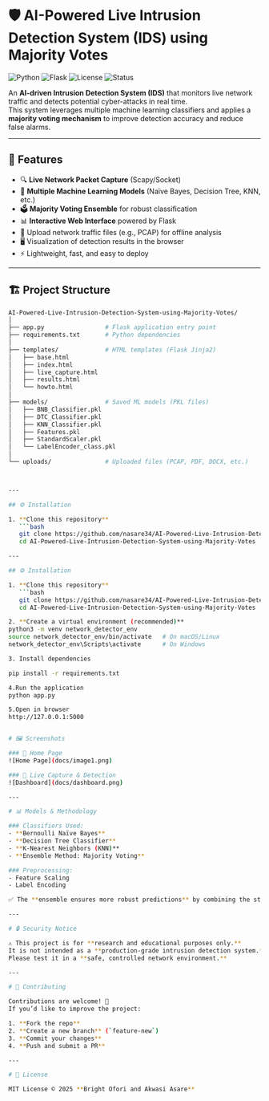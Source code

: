 # 🛡️ AI-Powered Live Intrusion Detection System (IDS) using Majority Votes

![Python](https://img.shields.io/badge/Python-3.8%2B-blue?logo=python)
![Flask](https://img.shields.io/badge/Flask-Web%20App-lightgrey?logo=flask)
![License](https://img.shields.io/badge/License-MIT-green)
![Status](https://img.shields.io/badge/Status-Research--Prototype-orange)

An **AI-driven Intrusion Detection System (IDS)** that monitors live network traffic and detects potential cyber-attacks in real time.  
This system leverages multiple machine learning classifiers and applies a **majority voting mechanism** to improve detection accuracy and reduce false alarms.  

---

## 🚀 Features

- 🔍 **Live Network Packet Capture** (Scapy/Socket)  
- 🤖 **Multiple Machine Learning Models** (Naïve Bayes, Decision Tree, KNN, etc.)  
- 🗳️ **Majority Voting Ensemble** for robust classification  
- 📊 **Interactive Web Interface** powered by Flask  
- 📂 Upload network traffic files (e.g., PCAP) for offline analysis  
- 🖥️ Visualization of detection results in the browser  
- ⚡ Lightweight, fast, and easy to deploy  

---

## 🏗️ Project Structure

```bash
AI-Powered-Live-Intrusion-Detection-System-using-Majority-Votes/
│
├── app.py                 # Flask application entry point
├── requirements.txt       # Python dependencies
│
├── templates/             # HTML templates (Flask Jinja2)
│   ├── base.html
│   ├── index.html
│   ├── live_capture.html
│   ├── results.html
│   └── howto.html
│
├── models/                # Saved ML models (PKL files)
│   ├── BNB_Classifier.pkl
│   ├── DTC_Classifier.pkl
│   ├── KNN_Classifier.pkl
│   ├── Features.pkl
│   ├── StandardScaler.pkl
│   └── LabelEncoder_class.pkl
│
└── uploads/               # Uploaded files (PCAP, PDF, DOCX, etc.)



---

## ⚙️ Installation

1. **Clone this repository**
   ```bash
   git clone https://github.com/nasare34/AI-Powered-Live-Intrusion-Detection-System-using-Majority-Votes.git
   cd AI-Powered-Live-Intrusion-Detection-System-using-Majority-Votes

---

## ⚙️ Installation

1. **Clone this repository**
   ```bash
   git clone https://github.com/nasare34/AI-Powered-Live-Intrusion-Detection-System-using-Majority-Votes.git
   cd AI-Powered-Live-Intrusion-Detection-System-using-Majority-Votes

2. **Create a virtual environment (recommended)**
python3 -m venv network_detector_env
source network_detector_env/bin/activate   # On macOS/Linux
network_detector_env\Scripts\activate      # On Windows

3. Install dependencies

pip install -r requirements.txt

4.Run the application
python app.py

5.Open in browser
http://127.0.0.1:5000


# 🖼️ Screenshots  

### 🔹 Home Page  
![Home Page](docs/image1.png)  

### 🔹 Live Capture & Detection  
![Dashboard](docs/dashboard.png)  

---

# 📊 Models & Methodology  

### Classifiers Used:
- **Bernoulli Naïve Bayes**  
- **Decision Tree Classifier**  
- **K-Nearest Neighbors (KNN)**  
- **Ensemble Method: Majority Voting**  

### Preprocessing:
- Feature Scaling  
- Label Encoding  

✅ The **ensemble ensures more robust predictions** by combining the strengths of individual models.  

---

# 🔒 Security Notice  

⚠️ This project is for **research and educational purposes only.**  
It is not intended as a **production-grade intrusion detection system.**  
Please test it in a **safe, controlled network environment.**  

---

# 🤝 Contributing  

Contributions are welcome! 🎉  
If you’d like to improve the project:  

1. **Fork the repo**  
2. **Create a new branch** (`feature-new`)  
3. **Commit your changes**  
4. **Push and submit a PR**  

---

# 📜 License  

MIT License © 2025 **Bright Ofori and Akwasi Asare**  



